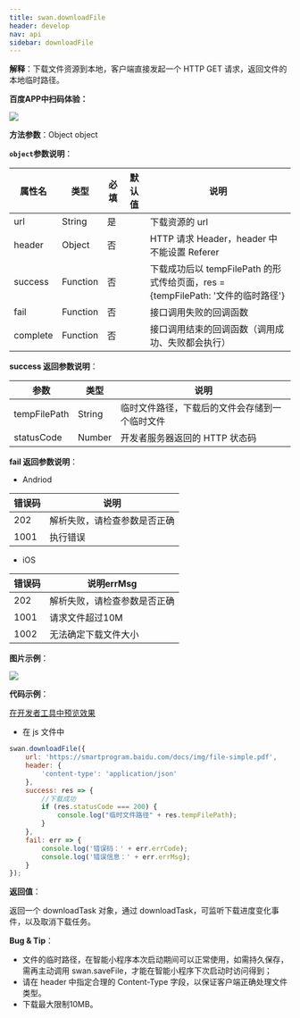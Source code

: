 ```yaml
---
title: swan.downloadFile
header: develop
nav: api
sidebar: downloadFile
---
```




**解释**：下载文件资源到本地，客户端直接发起一个 HTTP GET 请求，返回文件的本地临时路径。


**百度APP中扫码体验：**

<img src="	https://b.bdstatic.com/miniapp/assets/images/doc_demo/downloadFile.png"  class="demo-qrcode-image" />

**方法参数**：Object object

**`object`参数说明**：

|属性名 |类型  |必填 | 默认值 |说明|
|---- | ---- | ---- | ----|----|
|url |String | 是 || 下载资源的 url|
|header | Object  |否 || HTTP 请求 Header，header 中不能设置 Referer|
|success |Function |   否  | | 下载成功后以 tempFilePath 的形式传给页面，res = {tempFilePath: '文件的临时路径'}|
|fail   | Function   | 否||  接口调用失败的回调函数|
|complete  |  Function  |  否 || 接口调用结束的回调函数（调用成功、失败都会执行）|


**success 返回参数说明**：

|参数 | 类型 | 说明|
|---- | ---- | ---- |
|tempFilePath  |  String  |临时文件路径，下载后的文件会存储到一个临时文件|
|statusCode | Number | 开发者服务器返回的 HTTP 状态码|

**fail 返回参数说明**：


* Andriod

|错误码|说明|
|--|--|
|202|解析失败，请检查参数是否正确  |
|1001|执行错误|

* iOS

|错误码|说明errMsg|
|--|--|
|202|解析失败，请检查参数是否正确  |
|1001|请求文件超过10M|
|1002|无法确定下载文件大小|



**图片示例**：

<div class="m-doc-custom-examples">
    <div class="m-doc-custom-examples-correct">
        <img src="https://b.bdstatic.com/miniapp/images/downloadFile.gif">
    </div>
    <div class="m-doc-custom-examples-correct">
        <img src=" ">
    </div>
    <div class="m-doc-custom-examples-correct">
        <img src=" ">
    </div>     
</div>

**代码示例**：
 

<a href="swanide://fragment/0bac1c0d10ee17ce6be023aac81a8c381572945831796" title="在开发者工具中预览效果" target="_self">在开发者工具中预览效果</a>

* 在 js 文件中

```js
swan.downloadFile({
    url: 'https://smartprogram.baidu.com/docs/img/file-simple.pdf',
    header: {
        'content-type': 'application/json'
    },
    success: res => {
        //下载成功
        if (res.statusCode === 200) {
            console.log("临时文件路径" + res.tempFilePath);
        }
    },
    fail: err => {
        console.log('错误码：' + err.errCode);
        console.log('错误信息：' + err.errMsg);
    }
});
```

**返回值**：

返回一个 downloadTask 对象，通过 downloadTask，可监听下载进度变化事件，以及取消下载任务。

**Bug & Tip**：

* 文件的临时路径，在智能小程序本次启动期间可以正常使用，如需持久保存，需再主动调用 swan.saveFile，才能在智能小程序下次启动时访问得到；
* 请在 header 中指定合理的 Content-Type 字段，以保证客户端正确处理文件类型。
* 下载最大限制10MB。